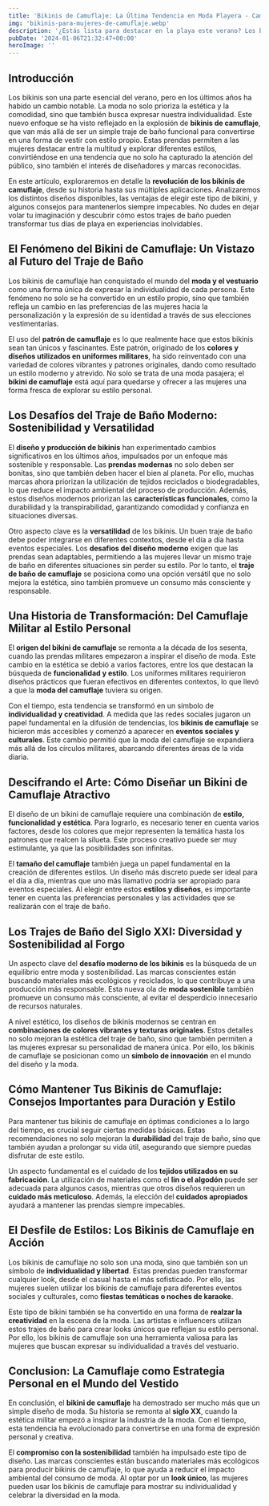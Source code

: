 ```yaml
---
title: 'Bikinis de Camuflaje: La Última Tendencia en Moda Playera - Camuflaje Militar'
img: 'bikinis-para-mujeres-de-camuflaje.webp'
description: '¿Estás lista para destacar en la playa este verano? Los bikinis de camuflaje son la última tendencia que te hará lucir increíble y te dará una experiencia'
pubDate: '2024-01-06T21:32:47+00:00'
heroImage: ''
---
```

    
  ## Introducción

Los bikinis son una parte esencial del verano, pero en los últimos años ha habido un cambio notable. La moda no solo prioriza la estética y la comodidad, sino que también busca expresar nuestra individualidad. Este nuevo enfoque se ha visto reflejado en la explosión de **bikinis de camuflaje**, que van más allá de ser un simple traje de baño funcional para convertirse en una forma de vestir con estilo propio. Estas prendas permiten a las mujeres destacar entre la multitud y explorar diferentes estilos, convirtiéndose en una tendencia que no solo ha capturado la atención del público, sino también el interés de diseñadores y marcas reconocidas.

En este artículo, exploraremos en detalle la **revolución de los bikinis de camuflaje**, desde su historia hasta sus múltiples aplicaciones. Analizaremos los distintos diseños disponibles, las ventajas de elegir este tipo de bikini, y algunos consejos para mantenerlos siempre impecables. No dudes en dejar volar tu imaginación y descubrir cómo estos trajes de baño pueden transformar tus días de playa en experiencias inolvidables.

## El Fenómeno del Bikini de Camuflaje: Un Vistazo al Futuro del Traje de Baño

Los bikinis de camuflaje han conquistado el mundo del **moda y el vestuario** como una forma única de expresar la individualidad de cada persona. Este fenómeno no solo se ha convertido en un estilo propio, sino que también refleja un cambio en las preferencias de las mujeres hacia la personalización y la expresión de su identidad a través de sus elecciones vestimentarias.

El uso del **patrón de camuflaje** es lo que realmente hace que estos bikinis sean tan únicos y fascinantes. Este patrón, originado de los **colores y diseños utilizados en uniformes militares**, ha sido reinventado con una variedad de colores vibrantes y patrones originales, dando como resultado un estilo moderno y atrevido. No solo se trata de una moda pasajera; el **bikini de camuflaje** está aquí para quedarse y ofrecer a las mujeres una forma fresca de explorar su estilo personal.

## Los Desafíos del Traje de Baño Moderno: Sostenibilidad y Versatilidad

El **diseño y producción de bikinis** han experimentado cambios significativos en los últimos años, impulsados por un enfoque más sostenible y responsable. Las **prendas modernas** no solo deben ser bonitas, sino que también deben hacer el bien al planeta. Por ello, muchas marcas ahora priorizan la utilización de tejidos reciclados o biodegradables, lo que reduce el impacto ambiental del proceso de producción. Además, estos diseños modernos priorizan las **características funcionales**, como la durabilidad y la transpirabilidad, garantizando comodidad y confianza en situaciones diversas.

Otro aspecto clave es la **versatilidad** de los bikinis. Un buen traje de baño debe poder integrarse en diferentes contextos, desde el día a día hasta eventos especiales. Los **desafios del diseño moderno** exigen que las prendas sean adaptables, permitiendo a las mujeres llevar un mismo traje de baño en diferentes situaciones sin perder su estilo. Por lo tanto, el **traje de baño de camuflaje** se posiciona como una opción versátil que no solo mejora la estética, sino también promueve un consumo más consciente y responsable.

## Una Historia de Transformación: Del Camuflaje Militar al Estilo Personal

El **origen del bikini de camuflaje** se remonta a la década de los sesenta, cuando las prendas militares empezaron a inspirar el diseño de moda. Este cambio en la estética se debió a varios factores, entre los que destacan la búsqueda de **funcionalidad y estilo**. Los uniformes militares requirieron diseños prácticos que fueran efectivos en diferentes contextos, lo que llevó a que la **moda del camuflaje** tuviera su origen.

Con el tiempo, esta tendencia se transformó en un símbolo de **individualidad y creatividad**. A medida que las redes sociales jugaron un papel fundamental en la difusión de tendencias, los **bikinis de camuflaje** se hicieron más accesibles y comenzó a aparecer en **eventos sociales y culturales**. Este cambio permitió que la moda del camuflaje se expandiera más allá de los círculos militares, abarcando diferentes áreas de la vida diaria.

## Descifrando el Arte: Cómo Diseñar un Bikini de Camuflaje Atractivo

El diseño de un bikini de camuflaje requiere una combinación de **estilo, funcionalidad y estética**. Para lograrlo, es necesario tener en cuenta varios factores, desde los colores que mejor representen la temática hasta los patrones que realcen la silueta. Este proceso creativo puede ser muy estimulante, ya que las posibilidades son infinitas.

El **tamaño del camuflaje** también juega un papel fundamental en la creación de diferentes estilos. Un diseño más discreto puede ser ideal para el día a día, mientras que uno más llamativo podría ser apropiado para eventos especiales. Al elegir entre estos **estilos y diseños**, es importante tener en cuenta las preferencias personales y las actividades que se realizarán con el traje de baño.

## Los Trajes de Baño del Siglo XXI: Diversidad y Sostenibilidad al Forgo

Un aspecto clave del **desafío moderno de los bikinis** es la búsqueda de un equilibrio entre moda y sostenibilidad. Las marcas conscientes están buscando materiales más ecológicos y reciclados, lo que contribuye a una producción más responsable. Esta nueva ola de **moda sostenible** también promueve un consumo más consciente, al evitar el desperdicio innecesario de recursos naturales.

A nivel estético, los diseños de bikinis modernos se centran en **combinaciones de colores vibrantes y texturas originales**. Estos detalles no solo mejoran la estética del traje de baño, sino que también permiten a las mujeres expresar su personalidad de manera única. Por ello, los bikinis de camuflaje se posicionan como un **símbolo de innovación** en el mundo del diseño y la moda.

## Cómo Mantener Tus Bikinis de Camuflaje: Consejos Importantes para Duración y Estilo

Para mantener tus bikinis de camuflaje en óptimas condiciones a lo largo del tiempo, es crucial seguir ciertas medidas básicas. Estas recomendaciones no solo mejoran la **durabilidad** del traje de baño, sino que también ayudan a prolongar su vida útil, asegurando que siempre puedas disfrutar de este estilo.

Un aspecto fundamental es el cuidado de los **tejidos utilizados en su fabricación**. La utilización de materiales como el **lin o el algodón** puede ser adecuada para algunos casos, mientras que otros diseños requieren un **cuidado más meticuloso**. Además, la elección del **cuidados apropiados** ayudará a mantener las prendas siempre impecables.

## El Desfile de Estilos: Los Bikinis de Camuflaje en Acción

Los bikinis de camuflaje no solo son una moda, sino que también son un símbolo de **individualidad y libertad**. Estas prendas pueden transformar cualquier look, desde el casual hasta el más sofisticado. Por ello, las mujeres suelen utilizar los bikinis de camuflaje para diferentes eventos sociales y culturales, como **fiestas temáticas o noches de karaoke**.

Este tipo de bikini también se ha convertido en una forma de **realzar la creatividad** en la escena de la moda. Las artistas e influencers utilizan estos trajes de baño para crear looks únicos que reflejan su estilo personal. Por ello, los bikinis de camuflaje son una herramienta valiosa para las mujeres que buscan expresar su individualidad a través del vestuario.

## Conclusion: La Camuflaje como Estrategia Personal en el Mundo del Vestido

En conclusión, el **bikini de camuflaje** ha demostrado ser mucho más que un simple diseño de moda. Su historia se remonta al **siglo XX**, cuando la estética militar empezó a inspirar la industria de la moda. Con el tiempo, esta tendencia ha evolucionado para convertirse en una forma de expresión personal y creativa.

El **compromiso con la sostenibilidad** también ha impulsado este tipo de diseño. Las marcas conscientes están buscando materiales más ecológicos para producir bikinis de camuflaje, lo que ayuda a reducir el impacto ambiental del consumo de moda. Al optar por un **look único**, las mujeres pueden usar los bikinis de camuflaje para mostrar su individualidad y celebrar la diversidad en la moda.

  